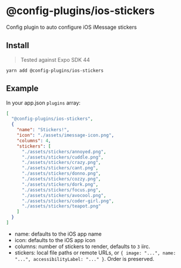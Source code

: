 # @config-plugins/ios-stickers

Config plugin to auto configure iOS iMessage stickers

## Install

> Tested against Expo SDK 44

```
yarn add @config-plugins/ios-stickers
```

## Example

In your app.json `plugins` array:

```json
[
  "@config-plugins/ios-stickers",
  {
    "name": "Stickers!",
    "icon": "./assets/imessage-icon.png",
    "columns": 4,
    "stickers": [
      "./assets/stickers/annoyed.png",
      "./assets/stickers/cuddle.png",
      "./assets/stickers/crazy.png",
      "./assets/stickers/cant.png",
      "./assets/stickers/donno.png",
      "./assets/stickers/cozzy.png",
      "./assets/stickers/dork.png",
      "./assets/stickers/focus.png",
      "./assets/stickers/avocool.png",
      "./assets/stickers/coder-girl.png",
      "./assets/stickers/teapot.png"
    ]
  }
]
```

- name: defaults to the iOS app name
- icon: defaults to the iOS app icon
- columns: number of stickers to render, defaults to `3` iirc.
- stickers: local file paths or remote URLs, or `{ image: "...", name: "...", accessibilityLabel: "..." }`. Order is preserved.
